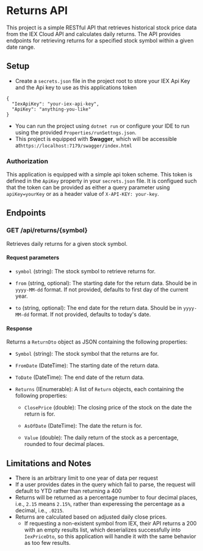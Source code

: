 # Returns API

This project is a simple RESTful API that retrieves historical stock price data from the IEX Cloud API and calculates
daily returns. The API provides endpoints for retrieving returns for a specified stock symbol within a given date range.

## Setup

* Create a `secrets.json` file in the project root to store your IEX Api Key and the Api key to use as this applications
  token

```
{
  "IexApiKey": "your-iex-api-key",
  "ApiKey": "anything-you-like"
}
```

* You can run the project using `dotnet run` or configure your IDE to run using the
  provided `Properties/runSettngs.json`.
* This project is equipped with **Swagger**, which will be accessible at`https://localhost:7179/swagger/index.html`

### Authorization

This application is equipped with a simple api token scheme. This token is defined in the `ApiKey` property in
your `secrets.json` file. It is configued such that the token can be provided as either a query parameter
using `apiKey=yourKey` or as a header value of `X-API-KEY: your-key`.

## Endpoints

### GET /api/returns/{symbol}

Retrieves daily returns for a given stock symbol.

#### Request parameters

* `symbol` (string): The stock symbol to retrieve returns for.

* `from` (string, optional): The starting date for the return data. Should be in `yyyy-MM-dd` format. If not provided,
  defaults to first day of the current year.

* `to` (string, optional): The end date for the return data. Should be in `yyyy-MM-dd` format. If not provided, defaults
  to today's date.

#### Response

Returns a `ReturnDto` object as JSON containing the following properties:

* `Symbol` (string): The stock symbol that the returns are for.

* `FromDate` (DateTime): The starting date of the return data.

* `ToDate` (DateTime): The end date of the return data.

* `Returns` (IEnumerable<Return>): A list of `Return` objects, each containing the following properties:

    * `ClosePrice` (double): The closing price of the stock on the date the return is for.

    * `AsOfDate` (DateTime): The date the return is for.

    * `Value` (double): The daily return of the stock as a percentage, rounded to four decimal places.

## Limitations and Notes

* There is an arbitrary limit to one year of data per request
* If a user provides dates in the query which fail to parse, the request will default to YTD rather than returning a 400
* Returns will be returned as a percentage number to four decimal places, i.e., `2.15` means `2.15%`, rather than
  experessing the percentage as a decimal, i.e., `.0215`.
* Returns are calculated based on adjusted daily close prices.
    * If requesting a non-existent symbol from IEX, their API returns a 200 with an empty results list, which
      deserializes successfully into `IexPriceDto`, so this application will handle it with the same behavior as too few
      results. 

